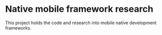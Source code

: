 # Native mobile framework research
This project holds the code and research into mobile native development frameworks.